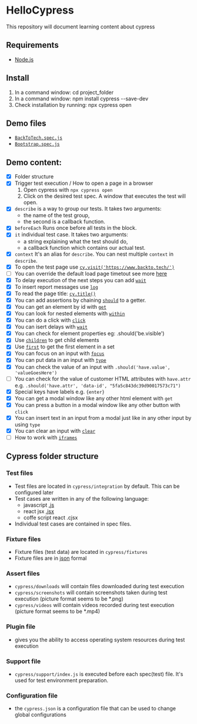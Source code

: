 # HelloCypress
This repository will document learning content about cypress

## Requirements

- [Node.js](https://nodejs.org/en/)

## Install

1. In a command window: cd project_folder
2. In a command window: npm install cypress --save-dev
3. Check installation by running: npx cypress open

## Demo files
- [`BackToTech.spec.js`](https://github.com/VBota1/HelloCypress/blob/main/cypress/integration/1-getting-started/BackToTech.spec.js)
- [`Bootstrap.spec.js`](https://github.com/VBota1/HelloCypress/blob/main/cypress/integration/1-getting-started/Bootstrap.spec.js)

## Demo content:

- [x] Folder structure
- [x] Trigger test execution / How to open a page in a browser
    1. Open cypress with `npx cypress open`
    2. Click on the desired test spec. A window that executes the test will open.
- [x] `describe` is a way to group our tests. It takes two arguments: 
    - the name of the test group, 
    - the second is a callback function.
- [x] `beforeEach` Runs once before all tests in the block.    
- [x] `it` individual test case. It takes two arguments:
    - a string explaining what the test should do, 
    - a callback function which contains our actual test.
- [x] `context` It's an alias for `describe`. You can nest multiple `context` in `describe`.
- [x] To open the test page use [`cy.visit('https://www.backto.tech/')`](https://docs.cypress.io/api/commands/visit)
- [ ] You can override the default load page timetout see more [here](https://docs.cypress.io/guides/references/configuration#Timeouts)
- [x] To delay execution of the next steps you can add [`wait`](https://docs.cypress.io/api/commands/wait#Syntax)
- [x] To insert report messages use [`log`](https://docs.cypress.io/api/commands/log)
- [x] To read the page title: [`cy.title()`](https://docs.cypress.io/api/commands/title#Syntax)
- [x] You can add assertions by chaining [`should`](https://docs.cypress.io/api/commands/should#Syntax) to a getter.
- [x] You can get an element by id with [`get`](https://docs.cypress.io/api/commands/get#Arguments)
- [x] You can look for nested elements with [`within`](https://docs.cypress.io/api/commands/within#Syntax)
- [x] You can do a click with [`click`](https://docs.cypress.io/api/commands/click)
- [x] You can isert delays with [`wait`](https://docs.cypress.io/api/commands/wait)
- [x] You can check for element properties eg: .should('be.visible')
- [x] Use [`children`](https://docs.cypress.io/api/commands/children) to get child elements
- [x] Use [`first`](https://docs.cypress.io/api/commands/first) to get the first element in a set
- [x] You can focus on an input with [`focus`](https://docs.cypress.io/api/commands/focus#Yields)
- [x] You can put data in an input with [`type`](https://docs.cypress.io/api/commands/type)
- [x] You can check the value of an input with `.should('have.value', 'valueGoesHere')`
- [ ] You can check for the value of customer HTML attributes with `have.attr` e.g. `.should('have.attr', 'data-id', "5fa5c843dc39d90017573c71")`
- [x] Special keys have labels e.g. `{enter}`
- [x] You can get a modal window like any other html element with `get`
- [x] You can press a button in a modal window like any other button with `click`
- [x] You can insert text in an input from a modal just like in any other input by using `type`
- [x] You can clear an input with [`clear`](https://docs.cypress.io/api/commands/clear)
- [ ] How to work with [`iframes`](https://www.cypress.io/blog/2020/02/12/working-with-iframes-in-cypress/)

## Cypress folder structure

### Test files
- Test files are located in `cypress/integration` by default. This can be configured later
- Test cases are written in any of the following language:
    - javascript [.js](https://www.javascript.com/)
    - react jsx [.jsx](https://reactjs.org/docs/introducing-jsx.html)
    - coffe script react .cjsx
- Individual test cases are contained in spec files.

### Fixture files    
- Fixture files (test data) are located in `cypress/fixtures`
- Fixture files are in [json]() formal

### Assert files    
- `cypress/downloads` will contain files downloaded during test execution
- `cypress/screenshots` will contain screenshots taken during test execution (picture format seems to be *.png)
- `cypress/videos` will contain videos recorded during test execution (picture format seems to be *.mp4)

### Plugin file
- gives you the ability to access operating system resources during test execution

### Support file
- `cypress/support/index.js` is executed before each spec(test) file. It's used for test environment preparation.

### Configuration file
- the `cypress.json` is a configuration file that can be used to change global configurations